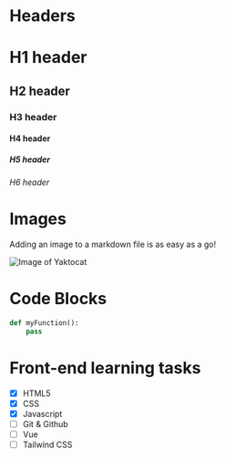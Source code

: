 # Headers
# H1 header
## H2 header
### H3 header
#### H4 header
##### H5 header
###### H6 header

# Images
Adding an image to a markdown file is as easy as a go!

![Image of Yaktocat](https://octodex.github.com/images/yaktocat.png)

# Code Blocks
``` Python
def myFunction():
    pass
```

# Front-end learning tasks
- [x] HTML5
- [x] CSS
- [x] Javascript
- [ ] Git & Github
- [ ] Vue
- [ ] Tailwind CSS
